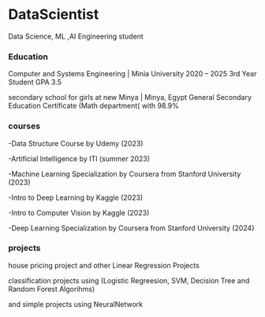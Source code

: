 # DataScientist
Data Science, ML ,AI Engineering student


### Education

Computer and Systems Engineering | Minia University
2020 – 2025
3rd Year Student
GPA 3.5

secondary school for girls at new Minya | Minya, Egypt
General Secondary Education Certificate (Math department( with 98.9%


### courses

-Data Structure Course by Udemy (2023)

-Artificial Intelligence by ITI (summer 2023)

-Machine Learning Specialization by Coursera from Stanford University (2023)

-Intro to Deep Learning by Kaggle (2023)

-Intro to Computer Vision by Kaggle (2023)

-Deep Learning  Specialization by Coursera from Stanford University (2024)


### projects

house pricing project and other Linear Regression Projects 

classification projects using (Logistic Regreesion, SVM, Decision Tree and Random Forest Algorihms)

and simple projects using NeuralNetwork

